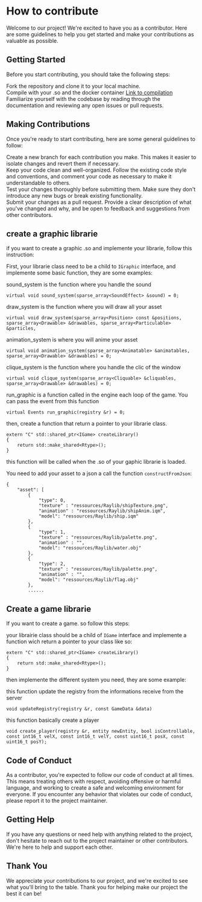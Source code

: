 # How to contribute  
Welcome to our project! We're excited to have you as a contributor. Here are some guidelines to help you get started and make your contributions as valuable as possible.

## Getting Started  
Before you start contributing, you should take the following steps:

Fork the repository and clone it to your local machine.  
Compile with your .so and the docker container [Link to compilation](../)  
Familiarize yourself with the codebase by reading through the documentation and reviewing any open issues or pull requests.  

## Making Contributions  
Once you're ready to start contributing, here are some general guidelines to follow:

Create a new branch for each contribution you make. This makes it easier to isolate changes and revert them if necessary.  
Keep your code clean and well-organized. Follow the existing code style and conventions, and comment your code as necessary to make it understandable to others.  
Test your changes thoroughly before submitting them. Make sure they don't introduce any new bugs or break existing functionality.  
Submit your changes as a pull request. Provide a clear description of what you've changed and why, and be open to feedback and suggestions from other contributors.  

## create a graphic librarie

if you want to create a graphic .so and implemente your librarie, follow this instruction:  

First, your librarie class need to be a child to ```IGraphic``` interface, and implemente some basic function, they are some examples:

sound_system is the function where you handle the sound
```
virtual void sound_system(sparse_array<SoundEffect> &sound) = 0;
```

draw_system is the function where you will draw all your asset
```
virtual void draw_system(sparse_array<Position> const &positions, sparse_array<Drawable> &drawables, sparse_array<Particulable> &particles, 
```

animation_system is where you will anime your asset  
```
virtual void animation_system(sparse_array<Animatable> &animatables, sparse_array<Drawable> &drawables) = 0;
```

clique_system is the function where you handle the clic of the window
```
virtual void clique_system(sparse_array<Cliquable> &cliquables, sparse_array<Drawable> &drawables) = 0;
```

run_graphic is a function called in the engine each loop of the game. You can pass the event from this function
```
virtual Events run_graphic(registry &r) = 0;
```

then, create a function that return a pointer to your librarie class. 
```
extern "C" std::shared_ptr<IGame> createLibrary()
{
    return std::make_shared<Rtype>();
}
```
this function will be called when the .so of your gaphic librarie is loaded.

You need to add your asset to a json a call the function ```constructFromJson```:
```
{
    "asset": [
        {
            "type": 0,
            "texture" : "ressources/Raylib/shipTexture.png",
            "animation" : "ressources/Raylib/shipAnim.iqm",
            "model": "ressources/Raylib/ship.iqm"
        },
        {
            "type": 1,
            "texture" : "ressources/Raylib/palette.png",
            "animation" : "",
            "model": "ressources/Raylib/water.obj"
        },
        {
            "type": 2,
            "texture" : "ressources/Raylib/palette.png",
            "animation" : "",
            "model": "ressources/Raylib/flag.obj"
        },
        ......
```

## Create a game librarie

If you want to create a game. so follow this steps:  

your librairie class should be a child of ```IGame``` interface and implemente a function wich return a pointer to your class like so:
```
extern "C" std::shared_ptr<IGame> createLibrary()
{
    return std::make_shared<Rtype>();
}
```

then implemente the different system you need, they are some example:  

this function update the registry from the informations receive from the server
```
void updateRegistry(registry &r, const GameData &data) 
```

this function basically create a player
```
void create_player(registry &r, entity newEntity, bool isControllable, const int16_t velX, const int16_t velY, const uint16_t posX, const uint16_t posY);
```


## Code of Conduct  
As a contributor, you're expected to follow our code of conduct at all times. This means treating others with respect, avoiding offensive or harmful language, and working to create a safe and welcoming environment for everyone. If you encounter any behavior that violates our code of conduct, please report it to the project maintainer.  

## Getting Help  
If you have any questions or need help with anything related to the project, don't hesitate to reach out to the project maintainer or other contributors. We're here to help and support each other.

## Thank You  
We appreciate your contributions to our project, and we're excited to see what you'll bring to the table. Thank you for helping make our project the best it can be!
